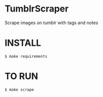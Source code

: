 TumblrScraper
=============

Scrape images on tumblr with tags and notes

INSTALL
=======

    $ make requirements

TO RUN
======

    $ make scrape
